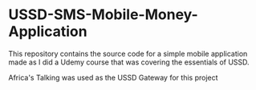 # USSD-SMS-Mobile-Money-Application
This repository contains the source code for a simple mobile application made as I did a Udemy course that was covering the essentials of USSD.

Africa's Talking was used as the USSD Gateway for this project

